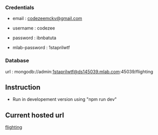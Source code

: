 ### Credentials ###

+ email : codezeemckv@gmail.com
+ username : codezee
+ password : ibnbatuta

+ mlab-password : 1staprilwtf

### Database ###
url : mongodb://admin:1staprilwtf@ds145039.mlab.com:45039/flighting


## Instruction ##

+ Run in developement version using "npm run dev"


## Current hosted url ##

[flighting]( https://krkfans.herokuapp.com/)
